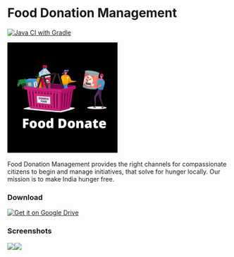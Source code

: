 # Food Donation Management

[![Java CI with Gradle](https://github.com/Shanmukh-Nath/Food-Donation/actions/workflows/gradle.yml/badge.svg)](https://github.com/Shanmukh-Nath/Food-Donation/actions/workflows/gradle.yml)

![Stack](/.idea/fd.png)

Food Donation Management provides the right channels for compassionate citizens to begin and manage initiatives, that solve for hunger locally. Our mission is to make India hunger free.

### Download

<a href="https://drive.google.com/file/d/1xQt-l_aZmKocqSehRqxlh5SONk-T0DEe/view?usp=sharing"><img alt="Get it on Google Drive" src="https://upload.wikimedia.org/wikipedia/commons/d/da/Google_Drive_logo.png" height=80px /></a>


### Screenshots

<image src="/Screenshots/landingpage.jpeg" width='200'><image src="/Screenshots/dashboard.jpeg" width='200'>